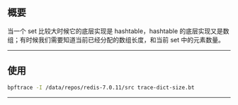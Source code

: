 ## 概要
当一个 set 比较大时候它的底层实现是 hashtable，hashtable 的底层实现又是数组；有时候我们需要知道当前已经分配的数组长度，和当前 set 中的元素数量。

---

## 使用
```bash
bpftrace -I /data/repos/redis-7.0.11/src trace-dict-size.bt
```

---


